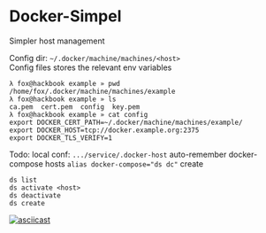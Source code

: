 Docker-Simpel
============


Simpler host management  


Config dir: `~/.docker/machine/machines/<host>`  
Config files stores the relevant env variables  

```
λ fox@hackbook example » pwd
/home/fox/.docker/machine/machines/example
λ fox@hackbook example » ls
ca.pem  cert.pem  config  key.pem
λ fox@hackbook example » cat config 
export DOCKER_CERT_PATH=~/.docker/machine/machines/example/
export DOCKER_HOST=tcp://docker.example.org:2375 
export DOCKER_TLS_VERIFY=1
```



Todo:
local conf: `.../service/.docker-host`
auto-remember docker-compose hosts
`alias docker-compose="ds dc"`
create


```
ds list
ds activate <host>
ds deactivate
ds create
```

[![asciicast](https://asciinema.org/a/dbyyk9ixjrjbmuzxc30it1p2c.png)](https://asciinema.org/a/dbyyk9ixjrjbmuzxc30it1p2c)






